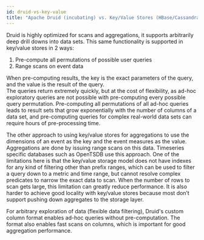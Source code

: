 ```yaml
---
id: druid-vs-key-value
title: "Apache Druid (incubating) vs. Key/Value Stores (HBase/Cassandra/OpenTSDB)"
---
```


<!--
  ~ Licensed to the Apache Software Foundation (ASF) under one
  ~ or more contributor license agreements.  See the NOTICE file
  ~ distributed with this work for additional information
  ~ regarding copyright ownership.  The ASF licenses this file
  ~ to you under the Apache License, Version 2.0 (the
  ~ "License"); you may not use this file except in compliance
  ~ with the License.  You may obtain a copy of the License at
  ~
  ~   http://www.apache.org/licenses/LICENSE-2.0
  ~
  ~ Unless required by applicable law or agreed to in writing,
  ~ software distributed under the License is distributed on an
  ~ "AS IS" BASIS, WITHOUT WARRANTIES OR CONDITIONS OF ANY
  ~ KIND, either express or implied.  See the License for the
  ~ specific language governing permissions and limitations
  ~ under the License.
  -->


Druid is highly optimized for scans and aggregations, it supports arbitrarily deep drill downs into data sets. This same functionality 
is supported in key/value stores in 2 ways:

1. Pre-compute all permutations of possible user queries
2. Range scans on event data

When pre-computing results, the key is the exact parameters of the query, and the value is the result of the query.  
The queries return extremely quickly, but at the cost of flexibility, as ad-hoc exploratory queries are not possible with 
pre-computing every possible query permutation. Pre-computing all permutations of all ad-hoc queries leads to result sets 
that grow exponentially with the number of columns of a data set, and pre-computing queries for complex real-world data sets 
can require hours of pre-processing time.

The other approach to using key/value stores for aggregations to use the dimensions of an event as the key and the event measures as the value. 
Aggregations are done by issuing range scans on this data. Timeseries specific databases such as OpenTSDB use this approach. 
One of the limitations here is that the key/value storage model does not have indexes for any kind of filtering other than prefix ranges, 
which can be used to filter a query down to a metric and time range, but cannot resolve complex predicates to narrow the exact data to scan. 
When the number of rows to scan gets large, this limitation can greatly reduce performance. It is also harder to achieve good 
locality with key/value stores because most don’t support pushing down aggregates to the storage layer.

For arbitrary exploration of data (flexible data filtering), Druid's custom column format enables ad-hoc queries without pre-computation. The format 
also enables fast scans on columns, which is important for good aggregation performance.
